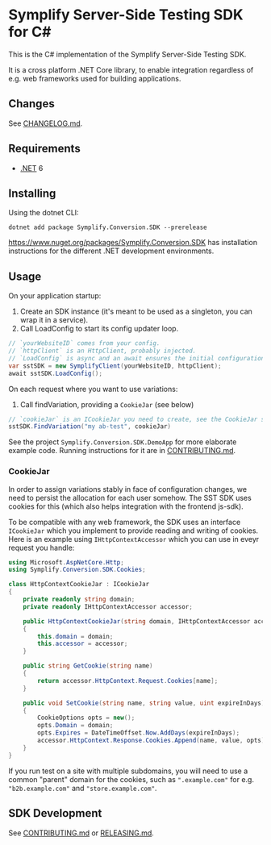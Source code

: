 # Symplify Server-Side Testing SDK for C#

This is the C# implementation of the Symplify Server-Side Testing SDK.

It is a cross platform .NET Core library, to enable integration regardless of
e.g. web frameworks used for building applications.

## Changes

See [CHANGELOG.md](CHANGELOG.md).

## Requirements

- [.NET] 6

[.NET]: https://dotnet.microsoft.com/en-us/download

## Installing

Using the dotnet CLI:

```shell
dotnet add package Symplify.Conversion.SDK --prerelease
```

https://www.nuget.org/packages/Symplify.Conversion.SDK has installation
instructions for the different .NET development environments.

## Usage

On your application startup:

1. Create an SDK instance (it's meant to be used as a singleton, you can wrap it in a service).
2. Call LoadConfig to start its config updater loop.

```csharp
// `yourWebsiteID` comes from your config.
// `httpClient` is an HttpClient, probably injected.
// `LoadConfig` is async and an await ensures the initial configuration loading is complete but as long as you call it it will eventually be loaded, so awaiting is not strictly necessary.
var sstSDK = new SymplifyClient(yourWebsiteID, httpClient);
await sstSDK.LoadConfig();
```

On each request where you want to use variations:

1. Call findVariation, providing a `CookieJar` (see below)

```csharp
// `cookieJar` is an ICookieJar you need to create, see the CookieJar section
sstSDK.FindVariation("my ab-test", cookieJar)
```

See the project `Symplify.Conversion.SDK.DemoApp` for more elaborate example
code. Running instructions for it are in [CONTRIBUTING.md](CONTRIBUTING.md).

### CookieJar

In order to assign variations stably in face of configuration changes, we need
to persist the allocation for each user somehow. The SST SDK uses cookies for
this (which also helps integration with the frontend js-sdk).

To be compatible with any web framework, the SDK uses an interface `ICookieJar`
which you implement to provide reading and writing of cookies. Here is an
example using `IHttpContextAccessor` which you can use in eveyr request you
handle:

```csharp
using Microsoft.AspNetCore.Http;
using Symplify.Conversion.SDK.Cookies;

class HttpContextCookieJar : ICookieJar
{
    private readonly string domain;
    private readonly IHttpContextAccessor accessor;

    public HttpContextCookieJar(string domain, IHttpContextAccessor accessor)
    {
        this.domain = domain;
        this.accessor = accessor;
    }

    public string GetCookie(string name)
    {
        return accessor.HttpContext.Request.Cookies[name];
    }

    public void SetCookie(string name, string value, uint expireInDays)
    {
        CookieOptions opts = new();
        opts.Domain = domain;
        opts.Expires = DateTimeOffset.Now.AddDays(expireInDays);
        accessor.HttpContext.Response.Cookies.Append(name, value, opts);
    }
}
```

If you run test on a site with multiple subdomains, you will need to use a
common "parent" domain for the cookies, such as `".example.com"` for e.g.
`"b2b.example.com"` and `"store.example.com"`.

## SDK Development

See [CONTRIBUTING.md](CONTRIBUTING.md) or [RELEASING.md](RELEASING.md).
